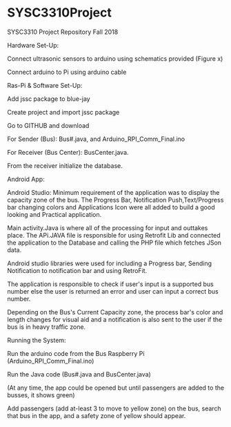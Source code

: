 # SYSC3310Project
SYSC3310 Project Repository
Fall 2018

Hardware Set-Up:

  Connect ultrasonic sensors to arduino using schematics provided (Figure x)

  Connect arduino to Pi using arduino cable

Ras-Pi & Software Set-Up:

  Add jssc package to blue-jay 

  Create project and import jssc package

  Go to GITHUB and download 

  For Sender (Bus): Bus#.java, and Arduino_RPI_Comm_Final.ino

  For Receiver (Bus Center):  BusCenter.java.

  From the receiver initialize the database.

Android App:

  Android Studio: Minimum requirement of the application was to display the capacity zone of the bus. The Progress Bar, Notification Push,Text/Progress bar changing colors and Applications Icon were all added to build a good looking and Practical application.

  Main activity.Java is where all of the processing for input and outtakes place. The APi.JAVA file is responsible for using Retrofit Lib and connected the application to the Database and calling the PHP file which fetches JSon data.

  Android studio libraries were used for including a Progress bar, Sending Notification to notification bar and using RetroFit.

  The application is responsible to check if user's input is a supported bus number else the user is returned an error and user can input a correct bus number.

  Depending on the Bus's Current Capacity zone, the process bar's color and length changes for visual aid and a notification is also sent to the user if the bus is in heavy traffic zone.

Running the System:

  Run the arduino code from the Bus Raspberry Pi (Arduino_RPI_Comm_Final.ino)

  Run the Java code (Bus#.java and BusCenter.java)

  (At any time, the app could be opened but until passengers are added to the busses, it shows green)

  Add passengers (add at-least 3 to move to yellow zone) on the bus, search that bus in the app, and a safety zone of yellow should appear.


